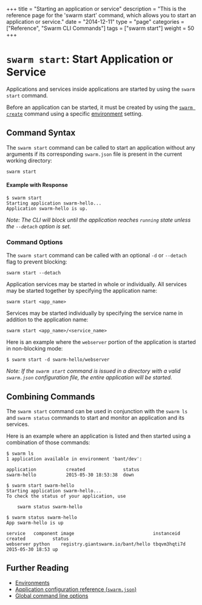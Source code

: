 +++
title = "Starting an application or service"
description = "This is the reference page for the 'swarm start' command, which allows you to start an application or service."
date = "2014-12-11"
type = "page"
categories = ["Reference", "Swarm CLI Commands"]
tags = ["swarm start"]
weight = 50
+++

# `swarm start`: Start Application or Service

Applications and services inside applications are started by using the `swarm start` command.

Before an application can be started, it must be created by using the [`swarm create`](/reference/cli/create/) command using a specific [environment](/refernce/cli/env/) setting.

## Command Syntax
The `swarm start` command can be called to start an application without any arguments if its corresponding `swarm.json` file is present in the current working directory:

```nohighlight
swarm start
```

#### Example with Response
```nohighlight
$ swarm start
Starting application swarm-hello...
Application swarm-hello is up.
```

*Note: The CLI will block until the application reaches `running` state unless the `--detach` option is set.*

### Command Options
The `swarm start` command can be called with an optional `-d` or `--detach` flag to prevent blocking:

```nohighlight
swarm start --detach
```

Application services may be started in whole or individually. All services may be started together by specifying the application name:

```nohighlight
swarm start <app_name>
```

Services may be started individually by specifying the service name in addition to the application name:

```nohighlight
swarm start <app_name>/<service_name>
```

Here is an example where the `webserver` portion of the application is started in non-blocking mode:

```nohighlight
$ swarm start -d swarm-hello/webserver
```

*Note: If the `swarm start` command is issued in a directory with a valid `swarm.json` configuration file, the entire application will be started.*

## Combining Commands
The `swarm start` command can be used in conjunction with the `swarm ls` and `swarm status` commands to start and monitor an application and its services.

Here is an example where an application is listed and then started using a combination of those commands:

```nohighlight
$ swarm ls
1 application available in environment 'bant/dev':

application           created              status
swarm-hello           2015-05-30 18:53:38  down

$ swarm start swarm-hello
Starting application swarm-hello...
To check the status of your application, use

	swarm status swarm-hello

$ swarm status swarm-hello
App swarm-hello is up

service   component image                             instanceid   created          status
webserver python    registry.giantswarm.io/bant/hello tbqvm3hqti7d 2015-05-30 18:53 up
```

## Further Reading

* [Environments](/reference/cli/env/)
* [Application configuration reference (`swarm.json`)](/reference/swarm-json/)
* [Global command line options](/reference/cli/global-options/)
